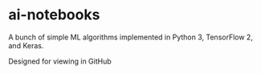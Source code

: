 # ai-notebooks

A bunch of simple ML algorithms implemented in Python 3, TensorFlow 2, and Keras.

Designed for viewing in GitHub

